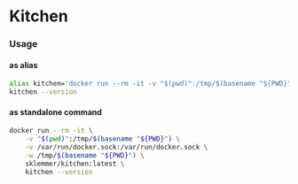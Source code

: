 Kitchen
=======

### Usage
#### as alias
```bash
alias kitchen='docker run --rm -it -v "$(pwd)":/tmp/$(basename "${PWD}") -v /var/run/docker.sock:/var/run/docker.sock -w /tmp/$(basename "${PWD}") sklemmer/kitchen:latest kitchen'
kitchen --version
``` 

#### as standalone command
```bash
docker run --rm -it \
    -v "$(pwd)":/tmp/$(basename "${PWD}") \
    -v /var/run/docker.sock:/var/run/docker.sock \
    -w /tmp/$(basename "${PWD}") \
    sklemmer/kitchen:latest \
    kitchen --version
``` 